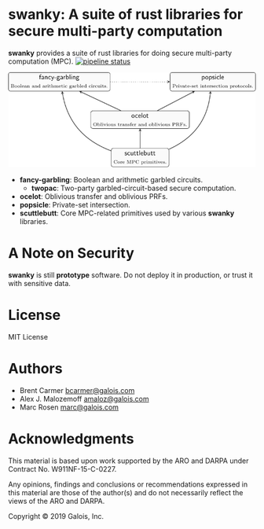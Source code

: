 # **swanky**: A suite of rust libraries for secure multi-party computation

**swanky** provides a suite of rust libraries for doing secure multi-party
computation (MPC). [![pipeline status](https://gitlab-ext.galois.com/marc/swanky/badges/dev/pipeline.svg)](https://gitlab-ext.galois.com/marc/swanky/commits/dev)

![library diagram](diagram.png)

* **fancy-garbling**: Boolean and arithmetic garbled circuits.
  * **twopac**: Two-party garbled-circuit-based secure computation.
* **ocelot**: Oblivious transfer and oblivious PRFs.
* **popsicle**: Private-set intersection.
* **scuttlebutt**: Core MPC-related primitives used by various **swanky**
  libraries.

# A Note on Security
**swanky** is still **prototype** software. Do not deploy it in production, or trust it with sensitive data.

# License

MIT License

# Authors

- Brent Carmer <bcarmer@galois.com>
- Alex J. Malozemoff <amaloz@galois.com>
- Marc Rosen <marc@galois.com>

# Acknowledgments

This material is based upon work supported by the ARO and DARPA under Contract
No. W911NF-15-C-0227.

Any opinions, findings and conclusions or recommendations expressed in this
material are those of the author(s) and do not necessarily reflect the views of
the ARO and DARPA.

Copyright © 2019 Galois, Inc.
